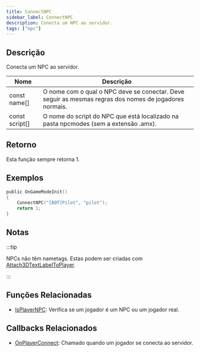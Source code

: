 ```yaml
---
title: ConnectNPC
sidebar_label: ConnectNPC
description: Conecta um NPC ao servidor.
tags: ["npc"]
---
```


## Descrição

Conecta um NPC ao servidor.

| Nome           | Descrição                                                                                   |
| -------------- | ------------------------------------------------------------------------------------------- |
| const name[]   | O nome com o qual o NPC deve se conectar. Deve seguir as mesmas regras dos nomes de jogadores normais. |
| const script[] | O nome do script do NPC que está localizado na pasta npcmodes (sem a extensão .amx).      |

## Retorno

Esta função sempre retorna 1.

## Exemplos

```c
public OnGameModeInit()
{
    ConnectNPC("[BOT]Pilot", "pilot");
    return 1;
}
```

## Notas

:::tip

NPCs não têm nametags. Estas podem ser criadas com [Attach3DTextLabelToPlayer](Attach3DTextLabelToPlayer).

:::

## Funções Relacionadas

- [IsPlayerNPC](IsPlayerNPC): Verifica se um jogador é um NPC ou um jogador real.

## Callbacks Relacionados

- [OnPlayerConnect](../callbacks/OnPlayerConnect): Chamado quando um jogador se conecta ao servidor.
